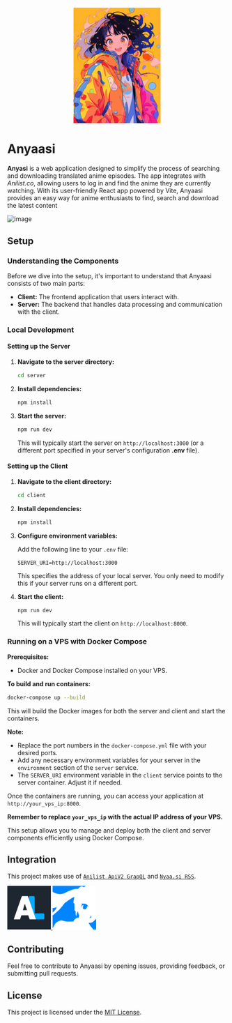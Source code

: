 <a href="https://anyaasi.vercel.app/">
<p align="center">
<img src="/client/public/Logo.jpg" alt="drawing" width="200" />  
</p>
</a>

# Anyaasi

**Anyasi** is a web application designed to simplify the process of searching and downloading translated anime episodes. The app integrates with *Anilist.co*, allowing users to log in and find the anime they are currently watching. With its user-friendly React app powered by Vite, Anyaasi provides an easy way for anime enthusiasts to find, search and download the latest content

![image](https://github.com/user-attachments/assets/ffb30512-1788-445e-b7cc-d2904469b4e5)

## Setup

### Understanding the Components
Before we dive into the setup, it's important to understand that Anyaasi consists of two main parts:

* **Client:** The frontend application that users interact with.
* **Server:** The backend that handles data processing and communication with the client.

### Local Development

#### Setting up the Server
1. **Navigate to the server directory:**
   ```bash
   cd server
   ```
2. **Install dependencies:**
   ```bash
   npm install
   ```
3. **Start the server:**
   ```bash
   npm run dev
   ```
   This will typically start the server on `http://localhost:3000` (or a different port specified in your server's configuration __.env__ file).

#### Setting up the Client
1. **Navigate to the client directory:**
   ```bash
   cd client
   ```
2. **Install dependencies:**
   ```bash
   npm install
   ```
3. **Configure environment variables:**

   Add the following line to your `.env` file:
   ```env
   SERVER_URI=http://localhost:3000
   ```
   This specifies the address of your local server. You only need to modify this if your server runs on a different port.

5. **Start the client:**
   ```bash
   npm run dev
   ```
   This will typically start the client on `http://localhost:8000`.

### Running on a VPS with Docker Compose

**Prerequisites:**
* Docker and Docker Compose installed on your VPS.

**To build and run containers:**
   ```bash
   docker-compose up --build
   ```
   This will build the Docker images for both the server and client and start the containers.

**Note:**

* Replace the port numbers in the `docker-compose.yml` file with your desired ports.
* Add any necessary environment variables for your server in the `environment` section of the `server` service.
* The `SERVER_URI` environment variable in the `client` service points to the server container. Adjust it if needed.

Once the containers are running, you can access your application at `http://your_vps_ip:8000`.
 
**Remember to replace `your_vps_ip` with the actual IP address of your VPS.**
 
This setup allows you to manage and deploy both the client and server components efficiently using Docker Compose.


## Integration

This project makes use of [`Anilist ApiV2 GrapQL`](https://github.com/AniList/ApiV2-GraphQL-Docs) and [`Nyaa.si RSS`](https://nyaa.si/?page=rss).
<p float="left">
        <a href="https://github.com/AniList/ApiV2-GraphQL-Docs">    
  <img src="/client/public/AniList_logo.svg.png" width="100" />
        </a>
    <a href="https://nyaa.si/?page=rss">
  <img src="/client/public/Nyaa_Logo.png" width="100" /> 
    </a>
</p>

## Contributing

Feel free to contribute to Anyaasi by opening issues, providing feedback, or submitting pull requests.

## License

This project is licensed under the [MIT License](LICENSE.md).
